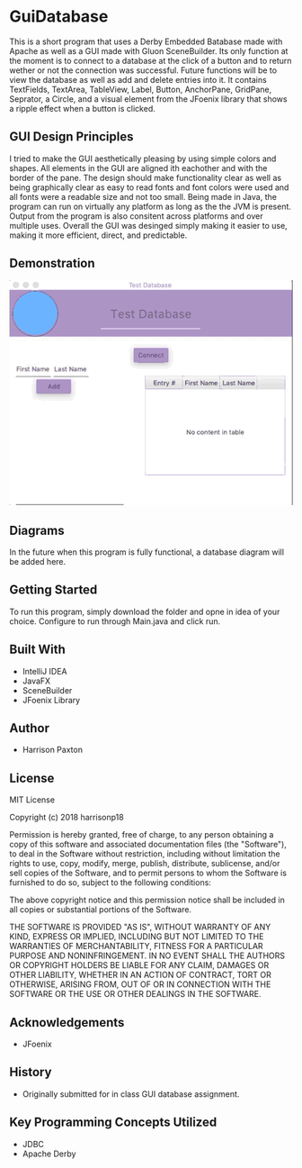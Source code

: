 # GuiDatabase
This is a short program that uses a Derby Embedded Batabase made with Apache as well as a GUI made with Gluon SceneBuilder.
Its only function at the moment is to connect to a database at the click of a button and to return wether or not the connection
was successful. Future functions will be to view the database as well as add and delete entries into it. It contains TextFields, TextArea, TableView, Label, Button, AnchorPane, GridPane, Seprator, a Circle, and a visual element from the JFoenix library that shows a ripple effect when a button is clicked. 

## GUI Design Principles
I tried to make the GUI aesthetically pleasing by using simple colors and shapes. All elements in the GUI are aligned ith eachother and with the border of the pane. The design should make functionality clear as well as being graphically clear as easy to read fonts and font colors were used and all fonts were a readable size and not too small. Being made in Java, the program can run on virtually any platform as long as the the JVM is present. Output from the program is also consitent across platforms and over multiple uses. Overall the GUI was desinged simply making it easier to use, making it more efficient, direct, and predictable.

## Demonstration
![Functionality Gif](docs/Database.gif)

## Diagrams
In the future when this program is fully functional, a database diagram will be added here.

## Getting Started
To run this program, simply download the folder and opne in idea of your choice. Configure to run through Main.java and click run.

## Built With
* IntelliJ IDEA
* JavaFX
* SceneBuilder
* JFoenix Library

## Author
* Harrison Paxton

## License
MIT License

Copyright (c) 2018 harrisonp18

Permission is hereby granted, free of charge, to any person obtaining a copy of this software and associated documentation files (the "Software"), to deal in the Software without restriction, including without limitation the rights to use, copy, modify, merge, publish, distribute, sublicense, and/or sell copies of the Software, and to permit persons to whom the Software is furnished to do so, subject to the following conditions:

The above copyright notice and this permission notice shall be included in all copies or substantial portions of the Software.

THE SOFTWARE IS PROVIDED "AS IS", WITHOUT WARRANTY OF ANY KIND, EXPRESS OR IMPLIED, INCLUDING BUT NOT LIMITED TO THE WARRANTIES OF MERCHANTABILITY, FITNESS FOR A PARTICULAR PURPOSE AND NONINFRINGEMENT. IN NO EVENT SHALL THE AUTHORS OR COPYRIGHT HOLDERS BE LIABLE FOR ANY CLAIM, DAMAGES OR OTHER LIABILITY, WHETHER IN AN ACTION OF CONTRACT, TORT OR OTHERWISE, ARISING FROM, OUT OF OR IN CONNECTION WITH THE SOFTWARE OR THE USE OR OTHER DEALINGS IN THE SOFTWARE.

## Acknowledgements
* JFoenix

## History
* Originally submitted for in class GUI database assignment.

## Key Programming Concepts Utilized
* JDBC
* Apache Derby
